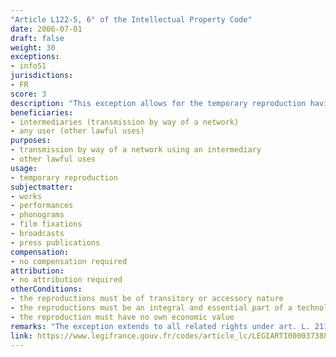 ```yaml
---
"Article L122-5, 6° of the Intellectual Property Code"
date: 2006-07-01
draft: false
weight: 30
exceptions:
- info51
jurisdictions:
- FR
score: 3
description: "This exception allows for the temporary reproduction having transitory or accessory nature, when it is an integral and essential part of a technological process and it has the sole purpose to allow the lawful use of the work or its transmission between parties by way of a network using an intermediary; however, this temporary reproduction which can only relate to works other than software and databases may not have its own economic value." 
beneficiaries:
- intermediaries (transmission by way of a network)
- any user (other lawful uses)
purposes: 
- transmission by way of a network using an intermediary
- other lawful uses
usage:
- temporary reproduction
subjectmatter:
- works
- performances
- phonograms
- film fixations
- broadcasts
- press publications
compensation:
- no compensation required
attribution: 
- no attribution required
otherConditions: 
- the reproductions must be of transitory or accessory nature
- the reproductions must be an integral and essential part of a technological process
- the reproduction must have no own economic value
remarks: "The exception extends to all related rights under art. L. 211-3, 5° IPC. Software and databases are expressly excluded from the scope of the exception."
link: https://www.legifrance.gouv.fr/codes/article_lc/LEGIARTI000037388886/
---
```

